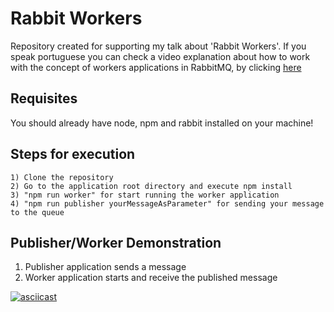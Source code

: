 # Rabbit Workers
Repository created for supporting my talk about 'Rabbit Workers'.
If you speak portuguese you can check a video explanation about how to work
with the concept of workers applications in RabbitMQ, by clicking [here](https://www.youtube.com/watch?v=p4cevymrEq0&t=98s)

## Requisites
You should already have node, npm and rabbit installed on your machine!

## Steps for execution

```
1) Clone the repository
2) Go to the application root directory and execute npm install
3) "npm run worker" for start running the worker application
4) "npm run publisher yourMessageAsParameter" for sending your message to the queue
```

## Publisher/Worker Demonstration

1) Publisher application sends a message
2) Worker application starts and receive the published message

[![asciicast](https://asciinema.org/a/zkjxZQSNEupL3h4Reqs6dDej2.png)](https://asciinema.org/a/zkjxZQSNEupL3h4Reqs6dDej2?speed=2&autoplay=1)
